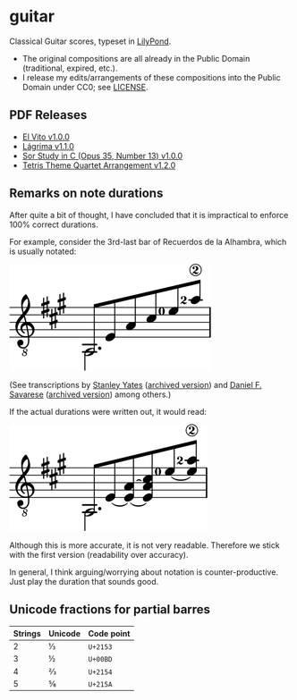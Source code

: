 # guitar

Classical Guitar scores, typeset in [LilyPond].

* The original compositions are all already in the Public Domain
  (traditional, expired, etc.).
* I release my edits/arrangements of these compositions
  into the Public Domain under CC0; see [LICENSE].


## PDF Releases

* [El Vito v1.0.0][el-vito]
* [Lágrima v1.1.0][lagrima]
* [Sor Study in C (Opus 35, Number 13) v1.0.0][sor-c-major-35-13]
* [Tetris Theme Quartet Arrangement v1.2.0][tetris-quartet]


## Remarks on note durations

After quite a bit of thought, I have concluded that it is impractical
to enforce 100% correct durations.

For example, consider the 3rd-last bar of Recuerdos de la Alhambra,
which is usually notated:

![Clear quaver arpeggio where the bottom note is a dotted minim in the low voice.](.durations/recuerdos-readable.preview.svg)

(See transcriptions
by [Stanley Yates][yates-recuerdos]
  ([archived version][yates-recuerdos-archived])
and [Daniel F. Savarese][savarese-recuerdos]
  ([archived version][savarese-recuerdos-archived])
among others.)

If the actual durations were written out, it would read:

![Confusing quaver arpeggio with ties in various places.](.durations/recuerdos-accurate.preview.svg)

Although this is more accurate, it is not very readable.
Therefore we stick with the first version (readability over accuracy).

In general, I think arguing/worrying about notation is counter-productive.
Just play the duration that sounds good.


## Unicode fractions for partial barres

| Strings | Unicode | Code point |
| - | - | - |
| 2 | ⅓ | `U+2153` |
| 3 | ½ | `U+00BD` |
| 4 | ⅔ | `U+2154` |
| 5 | ⅚ | `U+215A` |


[license]: LICENSE
[lilypond]: https://lilypond.org/

[el-vito]:
  https://github.com/yawnoc/guitar/releases/tag/el-vito-v1.0.0
[lagrima]:
  https://github.com/yawnoc/guitar/releases/tag/lagrima-v1.1.0
[sor-c-major-35-13]:
  https://github.com/yawnoc/guitar/releases/tag/sor-c-major-35-13-v1.0.0
[tetris-quartet]:
  https://github.com/yawnoc/guitar/releases/tag/tetris-quartet-v1.2.0

[yates-recuerdos]: https://stanleyyates.com/scores/rdla.pdf
[yates-recuerdos-archived]:
  https://web.archive.org/web/20210427195742/https://stanleyyates.com/scores/rdla.pdf
[savarese-recuerdos]:
  https://www.savarese.org/downloads/sheetmusic/RecuerdosDeLaAlhambra.pdf
[savarese-recuerdos-archived]:
  https://web.archive.org/web/20210226015018/https://www.savarese.org/downloads/sheetmusic/RecuerdosDeLaAlhambra.pdf
